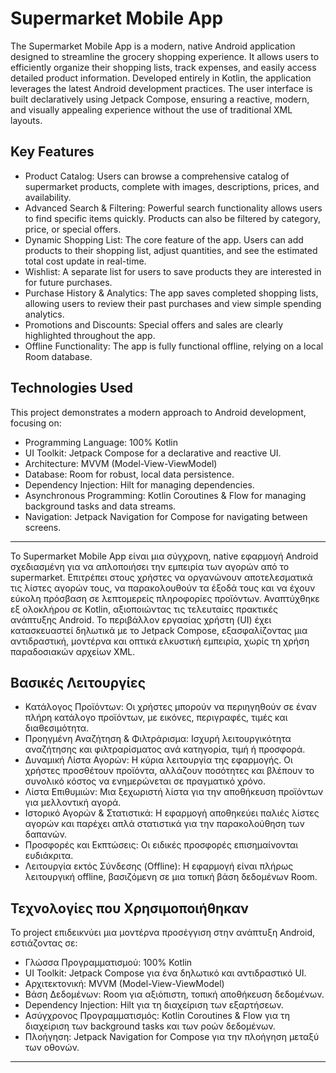 # Supermarket Mobile App

The Supermarket Mobile App is a modern, native Android application designed to streamline the grocery shopping experience. It allows users to efficiently organize their shopping lists, track expenses, and easily access detailed product information. Developed entirely in Kotlin, the application leverages the latest Android development practices. The user interface is built declaratively using Jetpack Compose, ensuring a reactive, modern, and visually appealing experience without the use of traditional XML layouts.

## Key Features
- Product Catalog: Users can browse a comprehensive catalog of supermarket products, complete with images, descriptions, prices, and availability.
- Advanced Search & Filtering: Powerful search functionality allows users to find specific items quickly. Products can also be filtered by category, price, or special offers.
- Dynamic Shopping List: The core feature of the app. Users can add products to their shopping list, adjust quantities, and see the estimated total cost update in real-time.
- Wishlist: A separate list for users to save products they are interested in for future purchases.
- Purchase History & Analytics: The app saves completed shopping lists, allowing users to review their past purchases and view simple spending analytics.
- Promotions and Discounts: Special offers and sales are clearly highlighted throughout the app. 
- Offline Functionality: The app is fully functional offline, relying on a local Room database. 

## Technologies Used 
This project demonstrates a modern approach to Android development, focusing on: 
- Programming Language: 100% Kotlin 
- UI Toolkit: Jetpack Compose for a declarative and reactive UI. 
- Architecture: MVVM (Model-View-ViewModel) 
- Database: Room for robust, local data persistence. 
- Dependency Injection: Hilt for managing dependencies. 
- Asynchronous Programming: Kotlin Coroutines & Flow for managing background tasks and data streams. 
- Navigation: Jetpack Navigation for Compose for navigating between screens. 


------------



Το Supermarket Mobile App είναι μια σύγχρονη, native εφαρμογή Android σχεδιασμένη για να απλοποιήσει την εμπειρία των αγορών από το supermarket. Επιτρέπει στους χρήστες να οργανώνουν αποτελεσματικά τις λίστες αγορών τους, να παρακολουθούν τα έξοδά τους και να έχουν εύκολη πρόσβαση σε λεπτομερείς πληροφορίες προϊόντων. Αναπτύχθηκε εξ ολοκλήρου σε Kotlin, αξιοποιώντας τις τελευταίες πρακτικές ανάπτυξης Android. Το περιβάλλον εργασίας χρήστη (UI) έχει κατασκευαστεί δηλωτικά με το Jetpack Compose, εξασφαλίζοντας μια αντιδραστική, μοντέρνα και οπτικά ελκυστική εμπειρία, χωρίς τη χρήση παραδοσιακών αρχείων XML. 

## Βασικές Λειτουργίες
- Κατάλογος Προϊόντων: Οι χρήστες μπορούν να περιηγηθούν σε έναν πλήρη κατάλογο προϊόντων, με εικόνες, περιγραφές, τιμές και διαθεσιμότητα. 
- Προηγμένη Αναζήτηση & Φιλτράρισμα: Ισχυρή λειτουργικότητα αναζήτησης και φιλτραρίσματος ανά κατηγορία, τιμή ή προσφορά. 
- Δυναμική Λίστα Αγορών: Η κύρια λειτουργία της εφαρμογής. Οι χρήστες προσθέτουν προϊόντα, αλλάζουν ποσότητες και βλέπουν το συνολικό κόστος να ενημερώνεται σε πραγματικό χρόνο. 
- Λίστα Επιθυμιών: Μια ξεχωριστή λίστα για την αποθήκευση προϊόντων για μελλοντική αγορά. 
- Ιστορικό Αγορών & Στατιστικά: Η εφαρμογή αποθηκεύει παλιές λίστες αγορών και παρέχει απλά στατιστικά για την παρακολούθηση των δαπανών. 
- Προσφορές και Εκπτώσεις: Οι ειδικές προσφορές επισημαίνονται ευδιάκριτα. 
- Λειτουργία εκτός Σύνδεσης (Offline): Η εφαρμογή είναι πλήρως λειτουργική offline, βασιζόμενη σε μια τοπική βάση δεδομένων Room. 

## Τεχνολογίες που Χρησιμοποιήθηκαν 
Το project επιδεικνύει μια μοντέρνα προσέγγιση στην ανάπτυξη Android, εστιάζοντας σε:
- Γλώσσα Προγραμματισμού: 100% Kotlin 
- UI Toolkit: Jetpack Compose για ένα δηλωτικό και αντιδραστικό UI. 
- Αρχιτεκτονική: MVVM (Model-View-ViewModel) 
- Βάση Δεδομένων: Room για αξιόπιστη, τοπική αποθήκευση δεδομένων. 
- Dependency Injection: Hilt για τη διαχείριση των εξαρτήσεων. 
- Ασύγχρονος Προγραμματισμός: Kotlin Coroutines & Flow για τη διαχείριση των background tasks και των ροών δεδομένων. 
- Πλοήγηση: Jetpack Navigation for Compose για την πλοήγηση μεταξύ των οθονών.


------------

